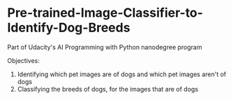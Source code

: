 # Pre-trained-Image-Classifier-to-Identify-Dog-Breeds

Part of Udacity's AI Programming with Python nanodegree program

Objectives:
1. Identifying which pet images are of dogs and which pet images aren't of dogs
2. Classifying the breeds of dogs, for the images that are of dogs
